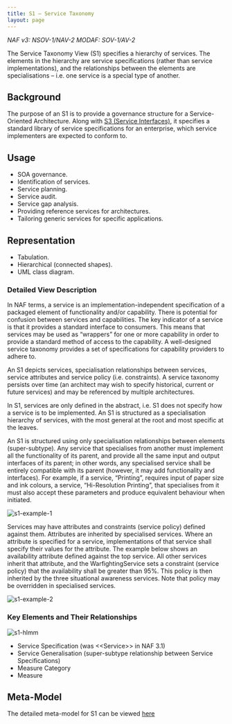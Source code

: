 ```yaml
---
title: S1 – Service Taxonomy
layout: page
---
```


*NAF v3: NSOV-1/NAV-2 MODAF: SOV-1/AV-2*

The Service Taxonomy View (S1) specifies a hierarchy of services. The
elements in the hierarchy are service specifications (rather than
service implementations), and the relationships between the elements are
specialisations – i.e. one service is a special type of another.

## Background

The purpose of an S1 is to provide a governance structure for a
Service-Oriented Architecture. Along with [S3 (Service
Interfaces)](s3.html), it specifies a standard library of service
specifications for an enterprise, which service implementers are
expected to conform to.

## Usage

-   SOA governance.
-   Identification of services.
-   Service planning.
-   Service audit.
-   Service gap analysis.
-   Providing reference services for architectures.
-   Tailoring generic services for specific applications.

## Representation

-   Tabulation.
-   Hierarchical (connected shapes).
-   UML class diagram.

### Detailed View Description

In NAF terms, a service is an implementation-independent specification
of a packaged element of functionality and/or capability. There is
potential for confusion between services and capabilities. The key
indicator of a service is that it provides a standard interface to
consumers. This means that services may be used as “wrappers” for one or
more capability in order to provide a standard method of access to the
capability. A well-designed service taxonomy provides a set of
specifications for capability providers to adhere to.

An S1 depicts services, specialisation relationships between services,
service attributes and service policy (i.e. constraints). A service
taxonomy persists over time (an architect may wish to specify
historical, current or future services) and may be referenced by
multiple architectures.

In S1, services are only defined in the abstract, i.e. S1 does not
specify how a service is to be implemented. An S1 is structured as a
specialisation hierarchy of services, with the most general at the root
and most specific at the leaves.

An S1 is structured using only specialisation relationships between
elements (super-subtype). Any service that specialises from another must
implement all the functionality of its parent, and provide all the same
input and output interfaces of its parent; in other words, any
specialised service shall be entirely compatible with its parent
(however, it may add functionality and interfaces). For example, if a
service, “Printing”, requires input of paper size and ink colours, a
service, “Hi-Resolution Printing”, that specialises from it must also
accept these parameters and produce equivalent behaviour when initiated.

![s1-example-1](http://nafdocs.org/wp-content/uploads/2013/06/s1-example-1.png)

Services may have attributes and constraints (service policy) defined
against them. Attributes are inherited by specialised services. Where an
attribute is specified for a service, implementations of that service
shall specify their values for the attribute. The example below shows an
availability attribute defined against the top service. All other
services inherit that attribute, and the WarfightingService sets a
constraint (service policy) that the availability shall be greater than
95%. This policy is then inherited by the three situational awareness
services. Note that policy may be overridden in specialised services.

![s1-example-2](http://nafdocs.org/wp-content/uploads/2013/06/s1-example-2.png)

### Key Elements and Their Relationships

![s1-hlmm](http://nafdocs.org/wp-content/uploads/2013/06/s1-hlmm.png)

-   Service Specification (was \<\<Service\>\> in NAF 3.1)
-   Service Generalisation (super-subtype relationship between Service
    Specifications)
-   Measure Category
-   Measure

## Meta-Model

The detailed meta-model for S1 can be viewed
[here](/modem/index.htm?goto=19)


